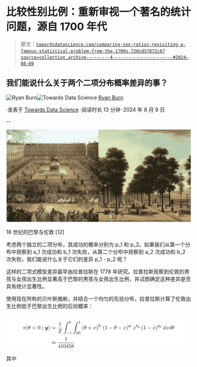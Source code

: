 # 比较性别比例：重新审视一个著名的统计问题，源自 1700 年代

> 原文：[`towardsdatascience.com/comparing-sex-ratios-revisiting-a-famous-statistical-problem-from-the-1700s-720cd57872c6?source=collection_archive---------4-----------------------#2024-08-09`](https://towardsdatascience.com/comparing-sex-ratios-revisiting-a-famous-statistical-problem-from-the-1700s-720cd57872c6?source=collection_archive---------4-----------------------#2024-08-09)

## 我们能说什么关于两个二项分布概率差异的事？

[](https://medium.com/@ryan.burn?source=post_page---byline--720cd57872c6--------------------------------)![Ryan Burn](https://medium.com/@ryan.burn?source=post_page---byline--720cd57872c6--------------------------------)[](https://towardsdatascience.com/?source=post_page---byline--720cd57872c6--------------------------------)![Towards Data Science](https://towardsdatascience.com/?source=post_page---byline--720cd57872c6--------------------------------) [Ryan Burn](https://medium.com/@ryan.burn?source=post_page---byline--720cd57872c6--------------------------------)

·发表于 [Towards Data Science](https://towardsdatascience.com/?source=post_page---byline--720cd57872c6--------------------------------) ·阅读时长 13 分钟 ·2024 年 8 月 9 日

--

![](img/0201e703b4c74727ca6ffbca9b0d1de3.png)

18 世纪的巴黎与伦敦 [12]

考虑两个独立的二项分布，其成功的概率分别为 p_1 和 p_2。如果我们从第一个分布中观察到 a_1 次成功和 b_1 次失败，从第二个分布中观察到 a_2 次成功和 b_2 次失败，我们能说什么关于它们的差异 p_1 - p_2 呢？

这样的二项式模型差异最早由拉普拉斯在 1778 年研究。拉普拉斯观察到伦敦的男孩与女孩出生比例显著高于巴黎的男孩与女孩出生比例，并试图确定这种差异是否具有统计显著性。

使用现在所称的贝叶斯推断，并结合一个均匀的先验分布，拉普拉斯计算了伦敦出生比例低于巴黎出生比例的后验概率：

![](img/f059187c55a38e8bbe037b2c95741b7b.png)

其中
